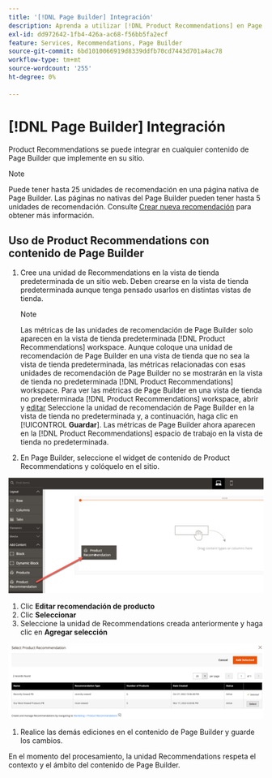 ```yaml
---
title: '[!DNL Page Builder] Integración'
description: Aprenda a utilizar [!DNL Product Recommendations] en Page Builder.
exl-id: dd972642-1fb4-426a-ac68-f56bb5fa2ecf
feature: Services, Recommendations, Page Builder
source-git-commit: 6bd1010066919d8339ddfb70cd7443d701a4ac78
workflow-type: tm+mt
source-wordcount: '255'
ht-degree: 0%

---
```


# [!DNL Page Builder] Integración

Product Recommendations se puede integrar en cualquier contenido de Page Builder que implemente en su sitio.

>[!NOTE]
>
> Puede tener hasta 25 unidades de recomendación en una página nativa de Page Builder. Las páginas no nativas del Page Builder pueden tener hasta 5 unidades de recomendación. Consulte [Crear nueva recomendación](create.md) para obtener más información.

## Uso de Product Recommendations con contenido de Page Builder

1. Cree una unidad de Recommendations en la vista de tienda predeterminada de un sitio web. Deben crearse en la vista de tienda predeterminada aunque tenga pensado usarlos en distintas vistas de tienda.

   >[!NOTE]
   >
   >Las métricas de las unidades de recomendación de Page Builder solo aparecen en la vista de tienda predeterminada [!DNL Product Recommendations] workspace. Aunque coloque una unidad de recomendación de Page Builder en una vista de tienda que no sea la vista de tienda predeterminada, las métricas relacionadas con esas unidades de recomendación de Page Builder no se mostrarán en la vista de tienda no predeterminada [!DNL Product Recommendations] workspace. Para ver las métricas de Page Builder en una vista de tienda no predeterminada [!DNL Product Recommendations] workspace, abrir y [editar](edit.md) Seleccione la unidad de recomendación de Page Builder en la vista de tienda no predeterminada y, a continuación, haga clic en [!UICONTROL **Guardar**]. Las métricas de Page Builder ahora aparecen en la [!DNL Product Recommendations] espacio de trabajo en la vista de tienda no predeterminada.

1. En Page Builder, seleccione el widget de contenido de Product Recommendations y colóquelo en el sitio.

![Insertar unidad de recomendación](assets/pb-insert.png)

1. Clic **Editar recomendación de producto**
1. Clic **Seleccionar**
1. Seleccione la unidad de Recommendations creada anteriormente y haga clic en **Agregar selección**

![Insertar unidad de recomendación](assets/pb-select.png)

1. Realice las demás ediciones en el contenido de Page Builder y guarde los cambios.

En el momento del procesamiento, la unidad Recommendations respeta el contexto y el ámbito del contenido de Page Builder.
